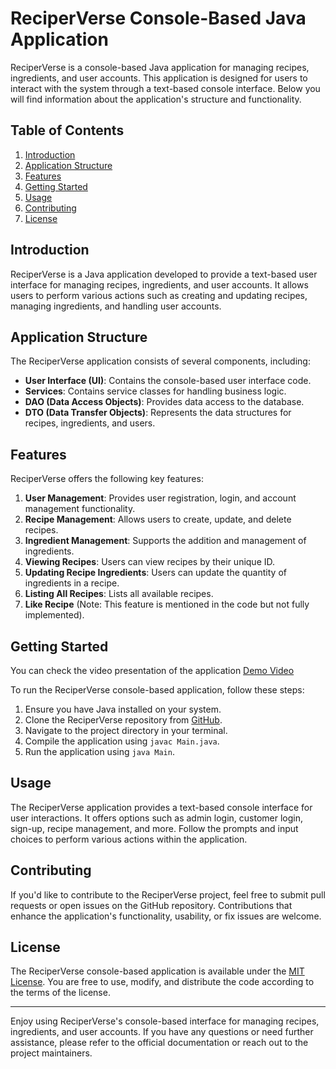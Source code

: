 # ReciperVerse Console-Based Java Application

ReciperVerse is a console-based Java application for managing recipes, ingredients, and user accounts. This application is designed for users to interact with the system through a text-based console interface. Below you will find information about the application's structure and functionality.

## Table of Contents
1. [Introduction](#introduction)
2. [Application Structure](#application-structure)
3. [Features](#features)
4. [Getting Started](#getting-started)
5. [Usage](#usage)
6. [Contributing](#contributing)
7. [License](#license)

## Introduction

ReciperVerse is a Java application developed to provide a text-based user interface for managing recipes, ingredients, and user accounts. It allows users to perform various actions such as creating and updating recipes, managing ingredients, and handling user accounts.

## Application Structure

The ReciperVerse application consists of several components, including:

- **User Interface (UI)**: Contains the console-based user interface code.
- **Services**: Contains service classes for handling business logic.
- **DAO (Data Access Objects)**: Provides data access to the database.
- **DTO (Data Transfer Objects)**: Represents the data structures for recipes, ingredients, and users.

## Features

ReciperVerse offers the following key features:

1. **User Management**: Provides user registration, login, and account management functionality.
2. **Recipe Management**: Allows users to create, update, and delete recipes.
3. **Ingredient Management**: Supports the addition and management of ingredients.
4. **Viewing Recipes**: Users can view recipes by their unique ID.
5. **Updating Recipe Ingredients**: Users can update the quantity of ingredients in a recipe.
6. **Listing All Recipes**: Lists all available recipes.
7. **Like Recipe** (Note: This feature is mentioned in the code but not fully implemented).

## Getting Started
You can check the video presentation of the application [Demo Video](https://drive.google.com/file/d/1-m7O_z0-q6ettktfl8Pr74acSauiy9Rt/view?usp=sharing)

To run the ReciperVerse console-based application, follow these steps:

1. Ensure you have Java installed on your system.
2. Clone the ReciperVerse repository from [GitHub](https://github.com/AK016/toothsome-downtown-2195-.git).
3. Navigate to the project directory in your terminal.
4. Compile the application using `javac Main.java`.
5. Run the application using `java Main`.


## Usage

The ReciperVerse application provides a text-based console interface for user interactions. It offers options such as admin login, customer login, sign-up, recipe management, and more. Follow the prompts and input choices to perform various actions within the application.

## Contributing

If you'd like to contribute to the ReciperVerse project, feel free to submit pull requests or open issues on the GitHub repository. Contributions that enhance the application's functionality, usability, or fix issues are welcome.

## License


The ReciperVerse console-based application is available under the [MIT License](LICENSE). You are free to use, modify, and distribute the code according to the terms of the license.

---

Enjoy using ReciperVerse's console-based interface for managing recipes, ingredients, and user accounts. If you have any questions or need further assistance, please refer to the official documentation or reach out to the project maintainers.
